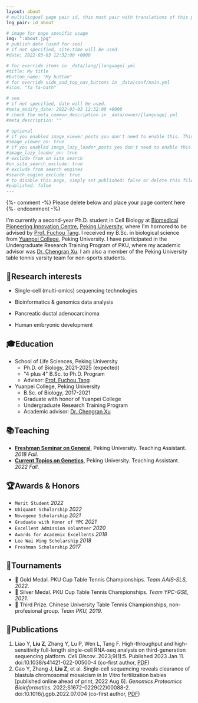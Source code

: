 ```yaml
---
layout: about
# multilingual page pair id, this must pair with translations of this page. (This name must be unique)
lng_pair: id_about

# image for page specific usage
img: ":about.jpg"
# publish date (used for seo)
# if not specified, site.time will be used.
#date: 2022-03-03 12:32:00 +0000

# for override items in _data/lang/[language].yml
#title: My title
#button_name: "My button"
# for override side_and_top_nav_buttons in _data/conf/main.yml
#icon: "fa fa-bath"

# seo
# if not specified, date will be used.
#meta_modify_date: 2022-03-03 12:32:00 +0000
# check the meta_common_description in _data/owner/[language].yml
#meta_description: ""

# optional
# if you enabled image_viewer_posts you don't need to enable this. This is only if image_viewer_posts = false
#image_viewer_on: true
# if you enabled image_lazy_loader_posts you don't need to enable this. This is only if image_lazy_loader_posts = false
#image_lazy_loader_on: true
# exclude from on site search
#on_site_search_exclude: true
# exclude from search engines
#search_engine_exclude: true
# to disable this page, simply set published: false or delete this file
#published: false
---
```


{%- comment -%} Please delete below and place your page content here {%- endcomment -%}

I'm currently a second-year Ph.D. student in Cell Biology at [Biomedical Pioneering Innovation Centre](https://biopic.pku.edu.cn/en/), [Peking University](https://english.pku.edu.cn/), where I'm hornored to be advised by [Prof. Fuchou Tang](https://biopic.pku.edu.cn/en/researchteam/511476.htm). I received my B.Sc. in biological science from [Yuanpei College](https://yuanpei.pku.edu.cn/), Peking University. I have participated in the Undergraduate Research Training Program of PKU, where my academic advisor was [Dr. Chengran Xu](http://www.cls.edu.cn/english/PrincipalInvestigator/pi/index1962.shtml). I am also a member of the Peking University table tennis varsity team for non-sports students.

## 🧬Research interests

- Single-cell (multi-omics) sequencing technologies

- Bioinformatics & genomics data analysis

- Pancreatic ductal adenocarcinoma

- Human embryonic development

## 🎓Education

- School of Life Sciences, Peking University
  - Ph.D. of Biology, 2021-2025 (expected)
  - "4 plus 4" B.Sc. to Ph.D. Program
  - Advisor: [Prof. Fuchou Tang](https://biopic.pku.edu.cn/en/researchteam/511476.htm)
- Yuanpei College, Peking University
  - B.Sc. of Biology, 2017-2021
  - Graduate with honor of Yuanpei College
  - Undergraduate Research Training Program
  - Academic advisor: [Dr. Chengran Xu](http://www.cls.edu.cn/english/PrincipalInvestigator/pi/index1962.shtml)

## 📚Teaching

- **[Freshman Seminar on General](http://www.dean.pku.edu.cn/service/web/courseDetail.php?flag=1&zxjhbh=BZ2223104631815_28304)**, Peking University. Teaching Assistant. *2018 Fall.*
- **[Current Topics on Genetics](http://www.dean.pku.edu.cn/service/web/courseDetail.php?flag=1&zxjhbh=BZ2223101132022_14350)**, Peking University. Teaching Assistant. *2022 Fall.*

## 🏆Awards & Honors

- `Merit Student` *2022*
- `Ubiquant Scholarship` *2022*
- `Novogene Scholarship` *2021*
- `Graduate with Honor of YPC` *2021*
- `Excellent Admission Volunteer` *2020*
- `Awards for Academic Excellents` *2018*
- `Lee Wai Wing Scholarship` *2018*
- `Freshman Scholarship` *2017*

## 🏓Tournaments

- 🥇 Gold Medal. PKU Cup Table Tennis Championships. *Team AAIS-SLS, 2022*.
- 🥈 Silver Medal. PKU Cup Table Tennis Championships. *Team YPC-GSE, 2021*.
- 🥉 Third Prize. Chinese University Table Tennis Championships, non-profesional group. *Team PKU, 2019*.


## 📖Publications

1. Liao Y, **Liu Z**, Zhang Y, Lu P, Wen L, Tang F. High-throughput and high-sensitivity full-length single-cell RNA-seq analysis on third-generation sequencing platform. *Cell Discov*. 2023;9(1):5. Published 2023 Jan 11. doi:10.1038/s41421-022-00500-4 (co-first author, [PDF](https://tc17-liuzhenyu.space/assets/publication/s41421-022-00500-4.pdf))
2. Gao Y, Zhang J, **Liu Z**, et al. Single-cell sequencing reveals clearance of blastula chromosomal mosaicism in In Vitro fertilization babies [published online ahead of print, 2022 Aug 6]. *Genomics Proteomics Bioinformatics.* 2022;S1672-0229(22)00088-2. doi:10.1016/j.gpb.2022.07.004 (co-first author, [PDF](https://tc17-liuzhenyu.space/assets/publication/1-s2.0-S1672022922000882-main.pdf))
